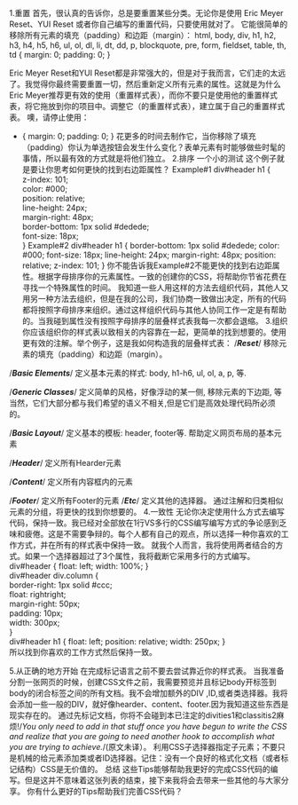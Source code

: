 1.重置
首先，很认真的告诉你，总是要重置某些分类。无论你是使用 Eric Meyer Reset、YUI Reset
或者你自己编写的重置代码，只要使用就对了。
它能很简单的移除所有元素的填充（padding）和边距（margin）：
html, body, div, h1, h2, h3, h4, h5, h6, ul, ol, dl, li, dt, dd, p, blockquote, 
pre, form, fieldset, table, th, td { margin: 0; padding: 0; }  

Eric Meyer Reset和YUI Reset都是非常强大的，但是对于我而言，它们走的太远了。我觉得你最终需要重置一切，然后重新定义所有元素的属性。这就是为什么Eric Meyer推荐更有效的使用（重置样式表），而你不要只是使用他的重置样式表，将它拖放到你的项目中。调整它（的重置样式表），建立属于自己的重置样式表。
噢，请停止使用：
   * { margin: 0; padding: 0; } 
花更多的时间去制作它，当你移除了填充（padding）你认为单选按钮会发生什么变化？表单元素有时能够做些时髦的事情，所以最有效的方式就是将他们独立。
2.排序
一个小的测试
这个例子就是要让你思考如何更快的找到右边距属性？
Example#1
div#header h1 {  
    z-index: 101;  
    color: #000;  
    position: relative;  
    line-height: 24px;  
    margin-right: 48px;  
    border-bottom: 1px solid #dedede;  
    font-size: 18px;  
} 
Example#2
div#header h1 {
	border-bottom: 1px solid #dedede;
	color: #000;
	font-size: 18px;
	line-height: 24px;
	margin-right: 48px;
	position: relative;
	z-index: 101;
}
你不能告诉我Example#2不能更快的找到右边距属性。根据字母排序你的元素属性。一致的创建你的CSS，将帮助你节省花费在寻找一个特殊属性的时间。
我知道一些人用这样的方法去组织代码，其他人又用另一种方法去组织，但是在我的公司，我们协商一致做出决定，所有的代码都将按照字母排序来组织。通过这样组织代码与其他人协同工作一定是有帮助的。当我碰到属性没有按照字母排序的层叠样式表我每一次都会退缩。
3.组织
你应该组织你的样式表以致相关的内容靠在一起，更简单的找到想要的。使用更有效的注解。举个例子，这是我如何构造我的层叠样式表：
/*****Reset*****/
移除元素的填充（padding）和边距（margin）。

/*****Basic Elements*****/
定义基本元素的样式: body, h1-h6, ul, ol, a, p, 等.

/*****Generic Classes*****/
定义简单的风格，好像浮动的某一侧, 移除元素的下边距, 等
当然，它们大部分都与我们希望的语义不相关,但是它们是高效处理代码所必须的。

/*****Basic Layout*****/
定义基本的模板: header, footer等. 帮助定义网页布局的基本元素

/*****Header*****/
定义所有Hearder元素

/*****Content*****/
定义所有内容框内的元素

/*****Footer*****/
定义所有Footer的元素
/*****Etc*****/
定义其他的选择器。
通过注解和归类相似元素的分组，将更快的找到你想要的。
4.一致性
无论你决定使用什么方式去编写代码，保持一致。我已经对全部放在1行VS多行的CSS编写编写方式的争论感到乏味和疲倦。这是不需要争辩的。每个人都有自己的观点，所以选择一种你喜欢的工作方式，并在所有的样式表中保持一致。
就我个人而言，我将使用两者结合的方式。如果一个选择器超过了3个属性，我将截断它采用多行的方式编写。
div#header { float: left; width: 100%; }  
div#header div.column {  
    border-right: 1px solid #ccc;  
    float: rightright;  
    margin-right: 50px;  
    padding: 10px;  
    width: 300px;  
}  
div#header h1 { float: left; position: relative; width: 250px; }  
所以找到你喜欢的工作方式然后保持一致。
 
5.从正确的地方开始
在完成标记语言之前不要去尝试靠近你的样式表。
当我准备分割一张网页的时候，创建CSS文件之前，我需要预览并且标记body开标签到body的闭合标签之间的所有文档。我不会增加额外的DIV ,ID,或者类选择器。我将会添加一些一般的DIV，就好像hearder、content、footer.因为我知道这些东西是现实存在的。
通过先标记文档，你将不会碰到本已注定的divities1和classitis2麻烦!/*You only need to add in that stuff once you have begun to write the CSS and realize that you are going to need another hook to accomplish what you are trying to achieve.*/(原文未译）。
利用CSS子选择器指定子元素；不要只是机械的给元素添加类或者ID选择器。记住：没有一个良好的格式化文档（或者标记结构）CSS是无价值的。
总结
这些Tips能够帮助我更好的完成CSS代码的编写。但是这并不意味着这张列表的结束，接下来我将会去带来一些其他的与大家分享。
你有什么更好的Tips帮助我们完善CSS代码？
